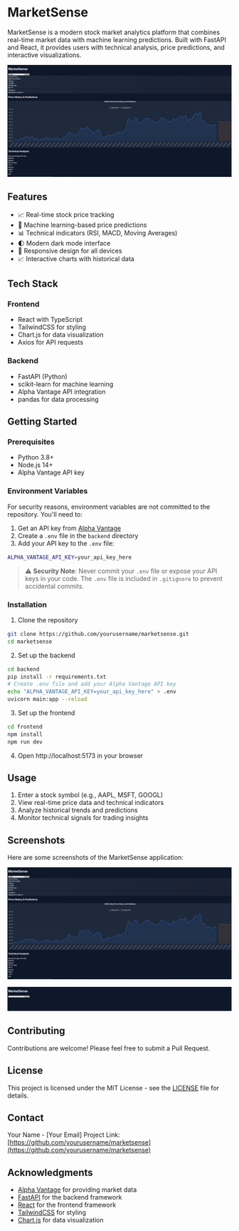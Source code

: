 # MarketSense

MarketSense is a modern stock market analytics platform that combines real-time market data with machine learning predictions. Built with FastAPI and React, it provides users with technical analysis, price predictions, and interactive visualizations.

![MarketSense Dashboard](screenshots/dashboard.png)

## Features

- 📈 Real-time stock price tracking
- 🤖 Machine learning-based price predictions
- 📊 Technical indicators (RSI, MACD, Moving Averages)
- 🌓 Modern dark mode interface
- 📱 Responsive design for all devices
- 📈 Interactive charts with historical data

## Tech Stack

### Frontend
- React with TypeScript
- TailwindCSS for styling
- Chart.js for data visualization
- Axios for API requests

### Backend
- FastAPI (Python)
- scikit-learn for machine learning
- Alpha Vantage API integration
- pandas for data processing

## Getting Started

### Prerequisites
- Python 3.8+
- Node.js 14+
- Alpha Vantage API key

### Environment Variables

For security reasons, environment variables are not committed to the repository. You'll need to:

1. Get an API key from [Alpha Vantage](https://www.alphavantage.co/support/#api-key)
2. Create a `.env` file in the `backend` directory
3. Add your API key to the `.env` file:
```bash
ALPHA_VANTAGE_API_KEY=your_api_key_here
```

> ⚠️ **Security Note**: Never commit your `.env` file or expose your API keys in your code. The `.env` file is included in `.gitignore` to prevent accidental commits.

### Installation

1. Clone the repository
```bash
git clone https://github.com/yourusername/marketsense.git
cd marketsense
```

2. Set up the backend
```bash
cd backend
pip install -r requirements.txt
# Create .env file and add your Alpha Vantage API key
echo "ALPHA_VANTAGE_API_KEY=your_api_key_here" > .env
uvicorn main:app --reload
```

3. Set up the frontend
```bash
cd frontend
npm install
npm run dev
```

4. Open http://localhost:5173 in your browser

## Usage

1. Enter a stock symbol (e.g., AAPL, MSFT, GOOGL)
2. View real-time price data and technical indicators
3. Analyze historical trends and predictions
4. Monitor technical signals for trading insights

## Screenshots

Here are some screenshots of the MarketSense application:

![Dashboard Overview](screenshots/dashboard.png)

![Market Analysis](screenshots/MarketSenseIMG2.PNG)

## Contributing

Contributions are welcome! Please feel free to submit a Pull Request.

## License

This project is licensed under the MIT License - see the [LICENSE](LICENSE) file for details.

## Contact

Your Name - [Your Email]
Project Link: [https://github.com/yourusername/marketsense](https://github.com/yourusername/marketsense)

## Acknowledgments

- [Alpha Vantage](https://www.alphavantage.co/) for providing market data
- [FastAPI](https://fastapi.tiangolo.com/) for the backend framework
- [React](https://reactjs.org/) for the frontend framework
- [TailwindCSS](https://tailwindcss.com/) for styling
- [Chart.js](https://www.chartjs.org/) for data visualization
